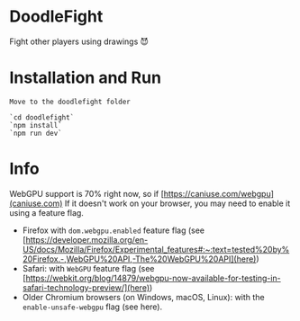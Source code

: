 # DoodleFight
Fight other players using drawings 😈

# Installation and Run
```
Move to the doodlefight folder

`cd doodlefight`
`npm install`
`npm run dev`

```

# Info
WebGPU support is 70% right now, so if 
[https://caniuse.com/webgpu](caniuse.com)
If it doesn't work on your browser, you may need to enable it using a feature flag. 
- Firefox with `dom.webgpu.enabled` feature flag (see [https://developer.mozilla.org/en-US/docs/Mozilla/Firefox/Experimental_features#:~:text=tested%20by%20Firefox.-,WebGPU%20API,-The%20WebGPU%20API](here)) 
- Safari: with `WebGPU` feature flag (see [https://webkit.org/blog/14879/webgpu-now-available-for-testing-in-safari-technology-preview/](here))
- Older Chromium browsers (on Windows, macOS, Linux): with the `enable-unsafe-webgpu` flag (see here).
